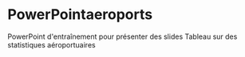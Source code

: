 # PowerPointaeroports
PowerPoint d'entraînement pour présenter des slides Tableau sur des statistiques aéroportuaires
